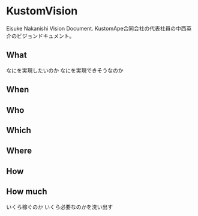 # KustomVision

Eisuke Nakanishi Vision Document.
KustomApe合同会社の代表社員の中西英介のビジョンドキュメント。

## What

なにを実現したいのか
なにを実現できそうなのか

## When

## Who

## Which

## Where

## How

## How much

いくら稼ぐのか
いくら必要なのかを洗い出す
